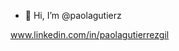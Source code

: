 - 👋 Hi, I’m @paolagutierz

www.linkedin.com/in/paolagutierrezgil

<!---
paolagutierz/paolagutierz is a ✨ special ✨ repository because its `README.md` (this file) appears on your GitHub profile.
You can click the Preview link to take a look at your changes.
--->
